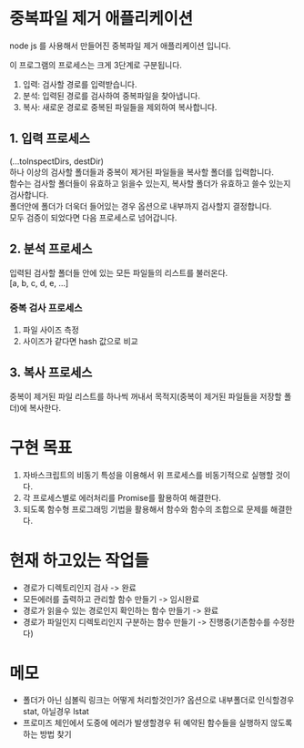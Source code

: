 # 중복파일 제거 애플리케이션

node js 를 사용해서 만들어진 중복파일 제거 애플리케이션 입니다.

이 프로그램의 프로세스는 크게 3단계로 구분됩니다.

1. 입력: 검사할 경로를 입력받습니다.
2. 분석: 입력된 경로를 검사하여 중복파일을 찾아냅니다.
3. 복사: 새로운 경로로 중복된 파일들을 제외하여 복사합니다.

## 1. 입력 프로세스

(...toInspectDirs, destDir)  
하나 이상의 검사할 폴더들과 중복이 제거된 파일들을 복사할 폴더를 입력합니다.  
함수는 검사할 폴더들이 유효하고 읽을수 있는지, 복사할 폴더가 유효하고 쓸수 있는지 검사합니다.  
폴더안에 폴더가 더욱더 들어있는 경우 옵션으로 내부까지 검사할지 결정합니다.  
모두 검증이 되었다면 다음 프로세스로 넘어갑니다.

## 2. 분석 프로세스

입력된 검사할 폴더들 안에 있는 모든 파일들의 리스트를 불러온다.  
[a, b, c, d, e, ...]

### 중복 검사 프로세스

1. 파일 사이즈 측정
2. 사이즈가 같다면 hash 값으로 비교

## 3. 복사 프로세스

중복이 제거된 파일 리스트를 하나씩 꺼내서 목적지(중복이 제거된 파일들을 저장할 폴더)에 복사한다.

# 구현 목표

1. 자바스크립트의 비동기 특성을 이용해서 위 프로세스를 비동기적으로 실행할 것이다.
2. 각 프로세스별로 에러처리를 Promise를 활용하여 해결한다.
3. 되도록 함수형 프로그래밍 기법을 활용해서 함수와 함수의 조합으로 문제를 해결한다.

# 현재 하고있는 작업들

- 경로가 디렉토리인지 검사 -> 완료
- 모든에러를 출력하고 관리할 함수 만들기 -> 임시완료
- 경로가 읽을수 있는 경로인지 확인하는 함수 만들기 -> 완료
- 경로가 파일인지 디렉토리인지 구분하는 함수 만들기 -> 진행중(기존함수를 수정한다)

# 메모

- 폴더가 아닌 심볼릭 링크는 어떻게 처리할것인가?
  옵션으로 내부폴더로 인식할경우 stat, 아닐경우 lstat
- 프로미즈 체인에서 도중에 에러가 발생할경우 뒤 예약된 함수들을 실행하지 않도록 하는 방법 찾기
